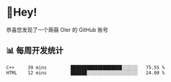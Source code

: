 # 👋Hey!
恭喜您发现了一个蒟蒻 OIer 的 GitHub 账号

## 📊 每周开发统计
<!--START_SECTION:waka-->
```text
C++     39 mins         ███████████████████░░░░░░   75.55 % 
HTML    12 mins         ██████░░░░░░░░░░░░░░░░░░░   24.00 % 
```
<!--END_SECTION:waka-->
